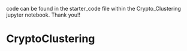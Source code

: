 code can be found in the starter_code file within the Crypto_Clustering jupyter notebook. Thank you!!
# CryptoClustering
